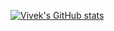 [![Vivek's GitHub stats](https://github-readme-stats.vercel.app/api?username=vivekvashist)](https://github.com/vivekavshist/github-readme-stats)
